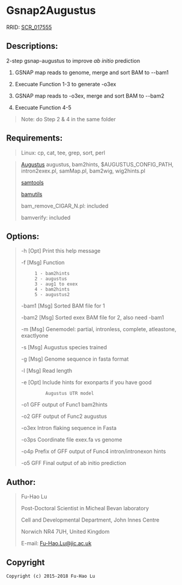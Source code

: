 # Gsnap2Augustus

RRID: [SCR_017555](https://scicrunch.org/resolver/RRID:SCR_017555)

## Descriptions:

  2-step gsnap-augustus to improve *ab initio* prediction

1. GSNAP map reads to genome, merge and sort BAM to --bam1

2. Execuate Function 1-3 to generate -o3ex

3. GSNAP map reads to -o3ex, merge and sort BAM to --bam2

4. Execuate Function 4-5

>    Note: do Step 2 & 4 in the same folder

## Requirements:

>  Linux: cp, cat, tee, grep, sort, perl

>  [Augustus](http://bioinf.uni-greifswald.de/augustus/)
>            augustus, bam2hints, \$AUGUSTUS_CONFIG_PATH, 
>            intron2exex.pl, samMap.pl, bam2wig, wig2hints.pl
>
>  [samtools](https://github.com/samtools/)
>
>  [bamutils](https://github.com/statgen/bamUtil)
>
>  bam_remove_CIGAR_N.pl: included
>
>  bamverify: included

## Options:

>  -h    [Opt] Print this help message
>
>  -f    [Msg] Function
>
>          1 - bam2hints
>          2 - augustus
>          3 - aug1 to exex
>          4 - bam2hints
>          5 - augustus2
>
>  -bam1	[Msg] Sorted BAM file for 1
>
>  -bam2 [Msg] Sorted exex BAM file for 2, also need -bam1
>
>  -m    [Msg] Genemodel: partial, intronless, complete, atleastone, exactlyone
>
>  -s    [Msg] Augustus species trained
>
>  -g    [Msg] Genome sequence in fasta format
>
>  -l    [Msg] Read length
>
>  -e    [Opt] Include hints for exonparts if you have good 
>
>              Augustus UTR model
>
>  -o1   GFF output of Func1 bam2hints
>
>  -o2	GFF output of Func2 augustus
>
>  -o3ex Intron flaking sequence in Fasta
>
>  -o3ps	Coordinate file exex.fa vs genome
>
>  -o4p	Prefix of GFF output of Func4 intron/intronexon hints
>
>  -o5	GFF Final output of ab initio prediction


## Author:

>  Fu-Hao Lu
>
>  Post-Doctoral Scientist in Micheal Bevan laboratory
>
>  Cell and Developmental Department, John Innes Centre
>
>  Norwich NR4 7UH, United Kingdom
>
>  E-mail: Fu-Hao.Lu@jic.ac.uk

## Copyright

	Copyright (c) 2015-2018 Fu-Hao Lu
